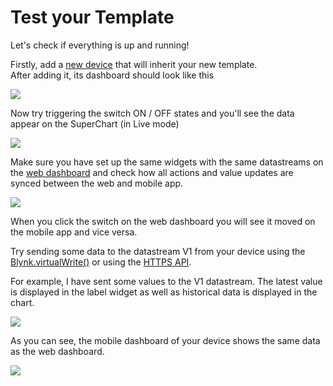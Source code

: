 # Test your Template

Let's check if everything is up and running!   
  
Firstly, add a [new device](../activating-devices/) that will inherit your new template.  
After adding it, its dashboard should look like this

![](../../.gitbook/assets/file-3-.jpg)

Now try triggering the switch ON / OFF states and you'll see the data appear on the SuperChart \(in Live mode\)

![](../../.gitbook/assets/file-4-.jpg)

Make sure you have set up the same widgets with the same datastreams on the [web dashboard](set-up-web-dashboard.md) and check how all actions and value updates are synced between the web and mobile app.

![](../../.gitbook/assets/image%20%2824%29.png)

When you click the switch on the web dashboard you will see it moved on the mobile app and vice versa.

Try sending some data to the datastream V1 from your device using the [Blynk.virtualWrite\(\)](../using-virtual-pins-to-control-physical-devices.md) or using the [HTTPS API](../../https-api/update-virtual-datastream-value.md).   
  
For example, I have sent some values to the V1 datastream. The latest value is displayed in the label widget as well as historical data is displayed in the chart.  


![](../../.gitbook/assets/image%20%2822%29.png)

As you can see, the mobile dashboard of your device shows the same data as the web dashboard.  


![](../../.gitbook/assets/file-5-.jpg)

